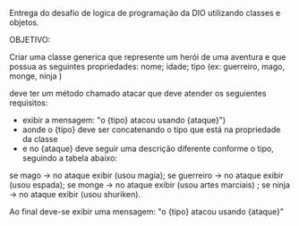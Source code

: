 Entrega do desafio de logica de programação da DIO utilizando classes e objetos. 

OBJETIVO:

Criar uma classe generica que represente um herói de uma aventura e que possua as seguintes propriedades:
nome; idade; tipo (ex: guerreiro, mago, monge, ninja )

deve ter um método chamado atacar que deve atender os seguientes requisitos:
- exibir a mensagem: "o {tipo} atacou usando {ataque}")
- aonde o {tipo} deve ser concatenando o tipo que está na propriedade da classe
- e no {ataque} deve seguir uma descrição diferente conforme o tipo, seguindo a tabela abaixo:

se mago -> no ataque exibir (usou magia); 
se guerreiro -> no ataque exibir (usou espada); 
se monge -> no ataque exibir (usou artes marciais) ; 
se ninja -> no ataque exibir (usou shuriken).


Ao final deve-se exibir uma mensagem:
 "o {tipo} atacou usando {ataque}"
